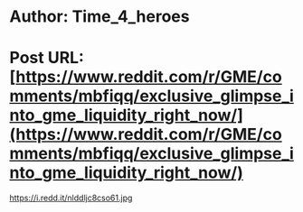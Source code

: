 # Author: Time_4_heroes
# Post URL: [https://www.reddit.com/r/GME/comments/mbfiqq/exclusive_glimpse_into_gme_liquidity_right_now/](https://www.reddit.com/r/GME/comments/mbfiqq/exclusive_glimpse_into_gme_liquidity_right_now/)


https://i.redd.it/nlddljc8cso61.jpg